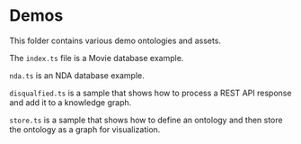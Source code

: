 # Demos

This folder contains various demo ontologies and assets. 

The `index.ts` file is a Movie database example.

`nda.ts` is an NDA database example.

`disqualfied.ts` is a sample that shows how to process a REST API response and add it to a knowledge graph.

`store.ts` is a sample that shows how to define an ontology and then store the ontology as a graph for visualization.